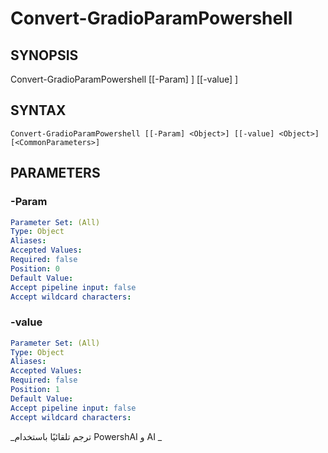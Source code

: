 ﻿---
external help file: powershai-help.xml
schema: 2.0.0
powershai: true
---

# Convert-GradioParamPowershell

## SYNOPSIS <!--!= @#Synop !-->

Convert-GradioParamPowershell [[-Param] <Object>] [[-value] <Object>]


## SYNTAX <!--!= @#Syntax !-->

```
Convert-GradioParamPowershell [[-Param] <Object>] [[-value] <Object>] [<CommonParameters>]
```

## PARAMETERS <!--!= @#Params !-->

### -Param

```yml
Parameter Set: (All)
Type: Object
Aliases: 
Accepted Values: 
Required: false
Position: 0
Default Value: 
Accept pipeline input: false
Accept wildcard characters: 
```

### -value

```yml
Parameter Set: (All)
Type: Object
Aliases: 
Accepted Values: 
Required: false
Position: 1
Default Value: 
Accept pipeline input: false
Accept wildcard characters: 
```


<!--PowershaiAiDocBlockStart-->
_ترجم تلقائيًا باستخدام PowershAI و AI 
_
<!--PowershaiAiDocBlockEnd-->
